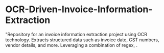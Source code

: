 # OCR-Driven-Invoice-Information-Extraction
"Repository for an invoice information extraction project using OCR technology. Extracts structured data such as invoice date, GST numbers, vendor details, and more. Leveraging a combination of regex, .
